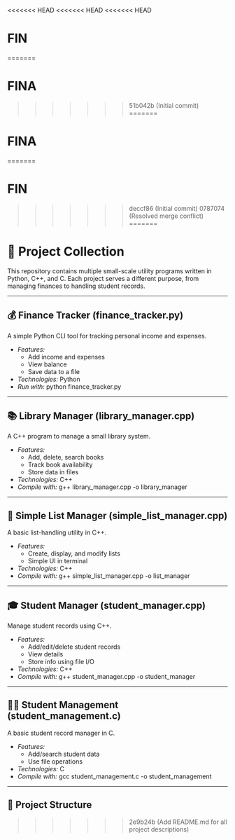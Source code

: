 <<<<<<< HEAD
<<<<<<< HEAD
<<<<<<< HEAD
# FIN
=======
# FINA
>>>>>>> 51b042b (Initial commit)
=======
# FINA
=======
# FIN
>>>>>>> deccf86 (Initial commit)
>>>>>>> 0787074 (Resolved merge conflict)
=======
# 📂 Project Collection

This repository contains multiple small-scale utility programs written in Python, C++, and C. Each project serves a different purpose, from managing finances to handling student records.

---

## 💰 Finance Tracker (finance_tracker.py)

A simple Python CLI tool for tracking personal income and expenses.

- *Features:*
  - Add income and expenses
  - View balance
  - Save data to a file
- *Technologies:* Python
- *Run with:* python finance_tracker.py

---

## 📚 Library Manager (library_manager.cpp)

A C++ program to manage a small library system.

- *Features:*
  - Add, delete, search books
  - Track book availability
  - Store data in files
- *Technologies:* C++
- *Compile with:* g++ library_manager.cpp -o library_manager

---

## 📝 Simple List Manager (simple_list_manager.cpp)

A basic list-handling utility in C++.

- *Features:*
  - Create, display, and modify lists
  - Simple UI in terminal
- *Technologies:* C++
- *Compile with:* g++ simple_list_manager.cpp -o list_manager

---

## 🎓 Student Manager (student_manager.cpp)

Manage student records using C++.

- *Features:*
  - Add/edit/delete student records
  - View details
  - Store info using file I/O
- *Technologies:* C++
- *Compile with:* g++ student_manager.cpp -o student_manager

---

## 🧑‍🎓 Student Management (student_management.c)

A basic student record manager in C.

- *Features:*
  - Add/search student data
  - Use file operations
- *Technologies:* C
- *Compile with:* gcc student_management.c -o student_management

---

## 📁 Project Structure
>>>>>>> 2e9b24b (Add README.md for all project descriptions)
